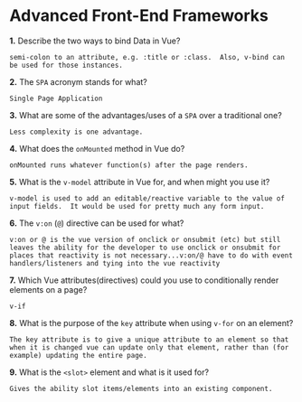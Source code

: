 # Advanced Front-End Frameworks


**1.** Describe the two ways to bind Data in Vue?
<!-- enter you answer in the space below -->
```
semi-colon to an attribute, e.g. :title or :class.  Also, v-bind can be used for those instances.
```

**2.** The `SPA` acronym stands for what?
<!-- enter you answer in the space below -->
```
Single Page Application
```
**3.** What are some of the advantages/uses of a `SPA` over a traditional one?
<!-- enter you answer in the space below -->
```
Less complexity is one advantage.
```
**4.** What does the `onMounted` method in Vue do?
<!-- enter you answer in the space below -->
```
onMounted runs whatever function(s) after the page renders.
```
**5.** What is the `v-model` attribute in Vue for, and when might you use it?
<!-- enter you answer in the space below -->
```
v-model is used to add an editable/reactive variable to the value of input fields.  It would be used for pretty much any form input.
```
**6.** The `v:on` (`@`) directive can be used for what?
<!-- enter you answer in the space below -->
```
v:on or @ is the vue version of onclick or onsubmit (etc) but still leaves the ability for the developer to use onclick or onsubmit for places that reactivity is not necessary...v:on/@ have to do with event handlers/listeners and tying into the vue reactivity
```
**7.** Which Vue attributes(directives) could you use to conditionally render elements on a page?
<!-- enter you answer in the space below -->
```
v-if
```
**8.** What is the purpose of the `key` attribute when using `v-for` on an element?
<!-- enter you answer in the space below -->
```
The key attribute is to give a unique attribute to an element so that when it is changed vue can update only that element, rather than (for example) updating the entire page.
```
**9.** What is the `<slot>` element and what is it used for?
<!-- enter you answer in the space below -->
```
Gives the ability slot items/elements into an existing component.
```